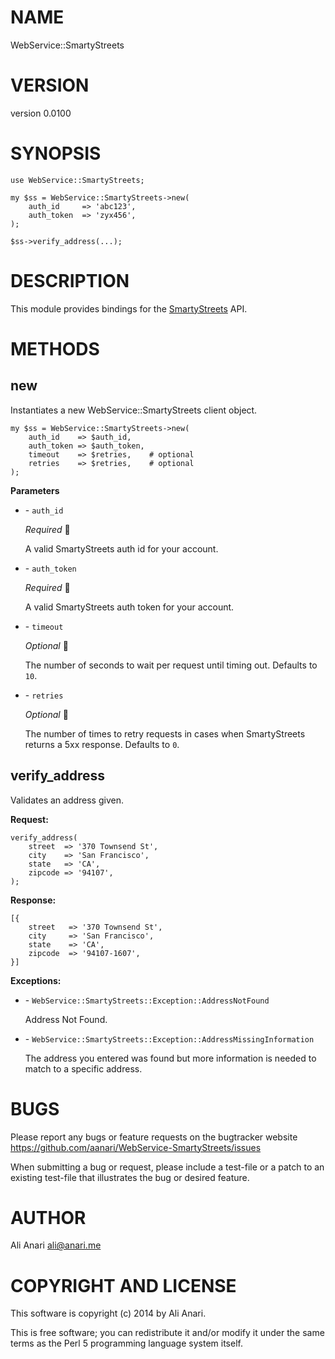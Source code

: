 # NAME

WebService::SmartyStreets

# VERSION

version 0.0100

# SYNOPSIS

    use WebService::SmartyStreets;

    my $ss = WebService::SmartyStreets->new(
        auth_id     => 'abc123',
        auth_token  => 'zyx456',
    );

    $ss->verify_address(...);

# DESCRIPTION

This module provides bindings for the
[SmartyStreets](http://smartystreets.com/products/liveaddress-api) API.

# METHODS

## new

Instantiates a new WebService::SmartyStreets client object.

    my $ss = WebService::SmartyStreets->new(
        auth_id    => $auth_id,
        auth_token => $auth_token,
        timeout    => $retries,    # optional
        retries    => $retries,    # optional
    );

__Parameters__

- \- `auth_id`

    _Required_&#10; &#8;

    A valid SmartyStreets auth id for your account.

- \- `auth_token`

    _Required_&#10; &#8;

    A valid SmartyStreets auth token for your account.

- \- `timeout`

    _Optional_&#10; &#8;

    The number of seconds to wait per request until timing out.  Defaults to `10`.

- \- `retries`

    _Optional_&#10; &#8;

    The number of times to retry requests in cases when SmartyStreets returns a 5xx response.  Defaults to `0`.

## verify\_address

Validates an address given.

__Request:__

    verify_address(
        street  => '370 Townsend St',
        city    => 'San Francisco',
        state   => 'CA',
        zipcode => '94107',
    );

__Response:__

    [{
        street   => '370 Townsend St',
        city     => 'San Francisco',
        state    => 'CA',
        zipcode  => '94107-1607',
    }]

__Exceptions:__

- \- `WebService::SmartyStreets::Exception::AddressNotFound`

    Address Not Found.

- \- `WebService::SmartyStreets::Exception::AddressMissingInformation`

    The address you entered was found but more information is needed to match to a specific address.

# BUGS

Please report any bugs or feature requests on the bugtracker website
https://github.com/aanari/WebService-SmartyStreets/issues

When submitting a bug or request, please include a test-file or a
patch to an existing test-file that illustrates the bug or desired
feature.

# AUTHOR

Ali Anari <ali@anari.me>

# COPYRIGHT AND LICENSE

This software is copyright (c) 2014 by Ali Anari.

This is free software; you can redistribute it and/or modify it under
the same terms as the Perl 5 programming language system itself.
